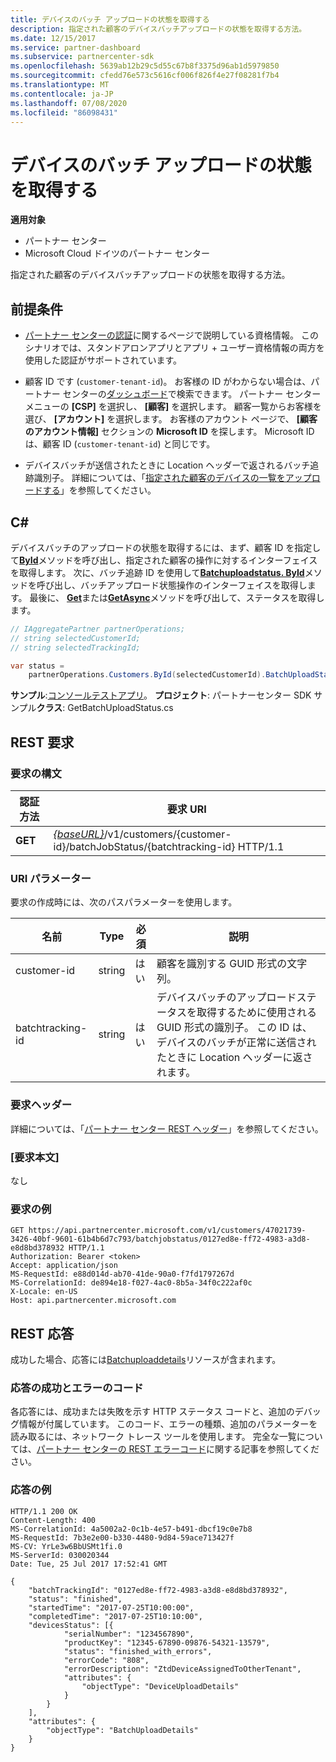 ```yaml
---
title: デバイスのバッチ アップロードの状態を取得する
description: 指定された顧客のデバイスバッチアップロードの状態を取得する方法。
ms.date: 12/15/2017
ms.service: partner-dashboard
ms.subservice: partnercenter-sdk
ms.openlocfilehash: 5639ab12b29c5d55c67b8f3375d96ab1d5979850
ms.sourcegitcommit: cfedd76e573c5616cf006f826f4e27f08281f7b4
ms.translationtype: MT
ms.contentlocale: ja-JP
ms.lasthandoff: 07/08/2020
ms.locfileid: "86098431"
---
```

# <a name="get-the-status-of-a-device-batch-upload"></a>デバイスのバッチ アップロードの状態を取得する

**適用対象**

- パートナー センター
- Microsoft Cloud ドイツのパートナー センター

指定された顧客のデバイスバッチアップロードの状態を取得する方法。

## <a name="prerequisites"></a>前提条件

- [パートナー センターの認証](partner-center-authentication.md)に関するページで説明している資格情報。 このシナリオでは、スタンドアロンアプリとアプリ + ユーザー資格情報の両方を使用した認証がサポートされています。

- 顧客 ID です (`customer-tenant-id`)。 お客様の ID がわからない場合は、パートナー センターの[ダッシュボード](https://partner.microsoft.com/dashboard)で検索できます。 パートナー センター メニューの **[CSP]** を選択し、 **[顧客]** を選択します。 顧客一覧からお客様を選び、 **[アカウント]** を選択します。 お客様のアカウント ページで、 **[顧客のアカウント情報]** セクションの **Microsoft ID** を探します。 Microsoft ID は、顧客 ID (`customer-tenant-id`) と同じです。

- デバイスバッチが送信されたときに Location ヘッダーで返されるバッチ追跡識別子。 詳細については、「[指定された顧客のデバイスの一覧をアップロードする](upload-a-list-of-devices-for-the-specified-customer.md)」を参照してください。

## <a name="c"></a>C\#

デバイスバッチのアップロードの状態を取得するには、まず、顧客 ID を指定して[**ById**](https://docs.microsoft.com/dotnet/api/microsoft.store.partnercenter.customers.icustomercollection.byid)メソッドを呼び出し、指定された顧客の操作に対するインターフェイスを取得します。 次に、バッチ追跡 ID を使用して[**Batchuploadstatus. ById**](https://docs.microsoft.com/dotnet/api/microsoft.store.partnercenter.devicesdeployment.ibatchjobstatuscollection.byid)メソッドを呼び出し、バッチアップロード状態操作のインターフェイスを取得します。 最後に、 [**Get**](https://docs.microsoft.com/dotnet/api/microsoft.store.partnercenter.devicesdeployment.ibatchjobstatus.get)または[**GetAsync**](https://docs.microsoft.com/dotnet/api/microsoft.store.partnercenter.devicesdeployment.ibatchjobstatus.getasync)メソッドを呼び出して、ステータスを取得します。

``` csharp
// IAggregatePartner partnerOperations;
// string selectedCustomerId;
// string selectedTrackingId;

var status =
    partnerOperations.Customers.ById(selectedCustomerId).BatchUploadStatus.ById(selectedTrackingId).Get();
```

**サンプル**:[コンソールテストアプリ](console-test-app.md)。 **プロジェクト**: パートナーセンター SDK サンプル**クラス**: GetBatchUploadStatus.cs

## <a name="rest-request"></a>REST 要求

### <a name="request-syntax"></a>要求の構文

| 認証方法  | 要求 URI                                                                                                       |
|---------|-------------------------------------------------------------------------------------------------------------------|
| **GET** | [*{baseURL}*](partner-center-rest-urls.md)/v1/customers/{customer-id}/batchJobStatus/{batchtracking-id} HTTP/1.1 |

### <a name="uri-parameter"></a>URI パラメーター

要求の作成時には、次のパスパラメーターを使用します。

| 名前             | Type   | 必須 | 説明                                                                                                                                                                    |
|------------------|--------|----------|--------------------------------------------------------------------------------------------------------------------------------------------------------------------------------|
| customer-id      | string | はい      | 顧客を識別する GUID 形式の文字列。                                                                                                                          |
| batchtracking-id | string | はい      | デバイスバッチのアップロードステータスを取得するために使用される GUID 形式の識別子。 この ID は、デバイスのバッチが正常に送信されたときに Location ヘッダーに返されます。 |

### <a name="request-headers"></a>要求ヘッダー

詳細については、「[パートナー センター REST ヘッダー](headers.md)」を参照してください。

### <a name="request-body"></a>[要求本文]

なし

### <a name="request-example"></a>要求の例

```http
GET https://api.partnercenter.microsoft.com/v1/customers/47021739-3426-40bf-9601-61b4b6d7c793/batchjobstatus/0127ed8e-ff72-4983-a3d8-e8d8bd378932 HTTP/1.1
Authorization: Bearer <token>
Accept: application/json
MS-RequestId: e88d014d-ab70-41de-90a0-f7fd1797267d
MS-CorrelationId: de894e18-f027-4ac0-8b5a-34f0c222af0c
X-Locale: en-US
Host: api.partnercenter.microsoft.com
```

## <a name="rest-response"></a>REST 応答

成功した場合、応答には[Batchuploaddetails](device-deployment-resources.md#batchuploaddetails)リソースが含まれます。

### <a name="response-success-and-error-codes"></a>応答の成功とエラーのコード

各応答には、成功または失敗を示す HTTP ステータス コードと、追加のデバッグ情報が付属しています。 このコード、エラーの種類、追加のパラメーターを読み取るには、ネットワーク トレース ツールを使用します。 完全な一覧については、[パートナー センターの REST エラーコード](error-codes.md)に関する記事を参照してください。

### <a name="response-example"></a>応答の例

```http
HTTP/1.1 200 OK
Content-Length: 400
MS-CorrelationId: 4a5002a2-0c1b-4e57-b491-dbcf19c0e7b8
MS-RequestId: 7b3e2e00-b330-4480-9d84-59ace713427f
MS-CV: YrLe3w6BbUSMt1fi.0
MS-ServerId: 030020344
Date: Tue, 25 Jul 2017 17:52:41 GMT

{
    "batchTrackingId": "0127ed8e-ff72-4983-a3d8-e8d8bd378932",
    "status": "finished",
    "startedTime": "2017-07-25T10:00:00",
    "completedTime": "2017-07-25T10:10:00",
    "devicesStatus": [{
            "serialNumber": "1234567890",
            "productKey": "12345-67890-09876-54321-13579",
            "status": "finished_with_errors",
            "errorCode": "808",
            "errorDescription": "ZtdDeviceAssignedToOtherTenant",
            "attributes": {
                "objectType": "DeviceUploadDetails"
            }
        }
    ],
    "attributes": {
        "objectType": "BatchUploadDetails"
    }
}
```
